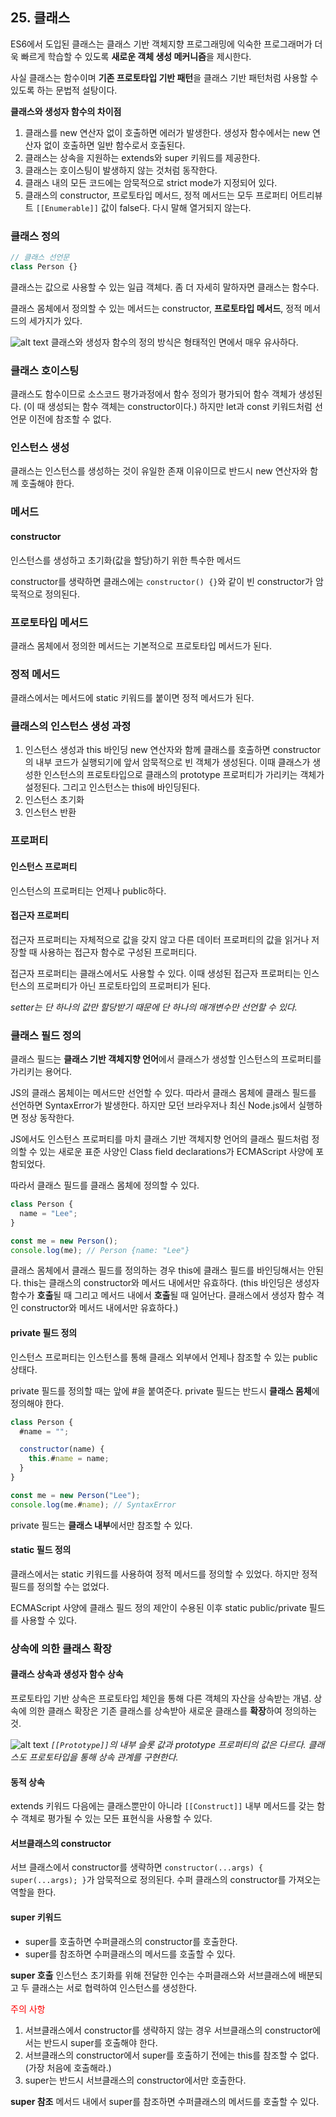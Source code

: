 ## 25. 클래스

ES6에서 도입된 클래스는 클래스 기반 객체지향 프로그래밍에 익숙한 프로그래머가 더욱 빠르게 학습할 수 있도록 **새로운 객체 생성 메커니즘**을 제시한다.

사실 클래스는 함수이며 **기존 프로토타입 기반 패턴**을 클래스 기반 패턴처럼 사용할 수 있도록 하는 문법적 설탕이다.

**클래스와 생성자 함수의 차이점**

1. 클래스를 new 연산자 없이 호출하면 에러가 발생한다. 생성자 함수에서는 new 연산자 없이 호출하면 일반 함수로서 호출된다.
2. 클래스는 상속을 지원하는 extends와 super 키워드를 제공한다.
3. 클래스는 호이스팅이 발생하지 않는 것처럼 동작한다.
4. 클래스 내의 모든 코드에는 암묵적으로 strict mode가 지정되어 있다.
5. 클래스의 constructor, 프로토타입 메서드, 정적 메서드는 모두 프로퍼티 어트리뷰트 `[[Enumerable]]` 값이 false다. 다시 말해 열거되지 않는다.

### 클래스 정의

```js
// 클래스 선언문
class Person {}
```

클래스는 값으로 사용할 수 있는 일급 객체다.
좀 더 자세히 말하자면 클래스는 함수다.

클래스 몸체에서 정의할 수 있는 메서드는 constructor, **프로토타입 메서드**, 정적 메서드의 세가지가 있다.

![alt text](image.png)
클래스와 생성자 함수의 정의 방식은 형태적인 면에서 매우 유사하다.

### 클래스 호이스팅

클래스도 함수이므로 소스코드 평가과정에서 함수 정의가 평가되어 함수 객체가 생성된다. (이 때 생성되는 함수 객체는 constructor이다.)
하지만 let과 const 키워드처럼 선언문 이전에 참조할 수 없다.

### 인스턴스 생성

클래스는 인스턴스를 생성하는 것이 유일한 존재 이유이므로 반드시 new 연산자와 함께 호출해야 한다.

### 메서드

#### constructor

인스턴스를 생성하고 초기화(값을 할당)하기 위한 특수한 메서드

constructor를 생략하면 클래스에는 `constructor() {}`와 같이 빈 constructor가 암묵적으로 정의된다.

### 프로토타입 메서드

클래스 몸체에서 정의한 메서드는 기본적으로 프로토타입 메서드가 된다.

### 정적 메서드

클래스에서는 메서드에 static 키워드를 붙이면 정적 메서드가 된다.

### 클래스의 인스턴스 생성 과정

1. 인스턴스 생성과 this 바인딩
   new 연산자와 함께 클래스를 호출하면 constructor의 내부 코드가 실행되기에 앞서 암묵적으로 빈 객체가 생성된다. 이때 클래스가 생성한 인스턴스의 프로토타입으로 클래스의 prototype 프로퍼티가 가리키는 객체가 설정된다.
   그리고 인스턴스는 this에 바인딩된다.
2. 인스턴스 초기화
3. 인스턴스 반환

### 프로퍼티

#### 인스턴스 프로퍼티

인스턴스의 프로퍼티는 언제나 public하다.

#### 접근자 프로퍼티

접근자 프로퍼티는 자체적으로 값을 갖지 않고 다른 데이터 프로퍼티의 값을 읽거나 저장할 때 사용하는 접근자 함수로 구성된 프로퍼티다.

접근자 프로퍼티는 클래스에서도 사용할 수 있다.
이때 생성된 접근자 프로퍼티는 인스턴스의 프로퍼티가 아닌 프로토타입의 프로퍼티가 된다.

_setter는 단 하나의 값만 할당받기 때문에 단 하나의 매개변수만 선언할 수 있다._

### 클래스 필드 정의

클래스 필드는 **클래스 기반 객체지향 언어**에서 클래스가 생성할 인스턴스의 프로퍼티를 가리키는 용어다.

JS의 클래스 몸체이는 메서드만 선언할 수 있다.
따라서 클래스 몸체에 클래스 필드를 선언하면 SyntaxError가 발생한다.
하지만 모던 브라우저나 최신 Node.js에서 실행하면 정상 동작한다.

JS에서도 인스턴스 프로퍼티를 마치 클래스 기반 객체지향 언어의 클래스 필드처럼 정의할 수 있는 새로운 표준 사양인 Class field declarations가 ECMAScript 사양에 포함되었다.

따라서 클래스 필드를 클래스 몸체에 정의할 수 있다.

```js
class Person {
  name = "Lee";
}

const me = new Person();
console.log(me); // Person {name: "Lee"}
```

클래스 몸체에서 클래스 필드를 정의하는 경우 this에 클래스 필드를 바인딩해서는 안된다.
this는 클래스의 constructor와 메서드 내에서만 유효하다.
(this 바인딩은 생성자 함수가 **호출**될 때 그리고 메서드 내에서 **호출**될 때 일어난다. 클래스에서 생성자 함수 격인 constructor와 메서드 내에서만 유효하다.)

#### private 필드 정의

인스턴스 프로퍼티는 인스턴스를 통해 클래스 외부에서 언제나 참조할 수 있는 public 상태다.

private 필드를 정의할 때는 앞에 #을 붙여준다.
private 필드는 반드시 **클래스 몸체**에 정의해야 한다.

```js
class Person {
  #name = "";

  constructor(name) {
    this.#name = name;
  }
}

const me = new Person("Lee");
console.log(me.#name); // SyntaxError
```

private 필드는 **클래스 내부**에서만 참조할 수 있다.

#### static 필드 정의

클래스에서는 static 키워드를 사용하여 정적 메서드를 정의할 수 있었다.
하지만 정적 필드를 정의할 수는 없었다.

ECMAScript 사양에 클래스 필드 정의 제안이 수용된 이후 static public/private 필드를 사용할 수 있다.

### 상속에 의한 클래스 확장

#### 클래스 상속과 생성자 함수 상속

프로토타입 기반 상속은 프로토타입 체인을 통해 다른 객체의 자산을 상속받는 개념.
상속에 의한 클래스 확장은 기존 클래스를 상속받아 새로운 클래스를 **확장**하여 정의하는 것.

![alt text](image-1.png)
_`[[Prototype]]`의 내부 슬롯 값과 prototype 프로퍼티의 값은 다르다.
클래스도 프로토타입을 통해 상속 관계를 구현한다._

#### 동적 상속

extends 키워드 다음에는 클래스뿐만이 아니라 `[[Construct]]` 내부 메서드를 갖는 함수 객체로 평가될 수 있는 모든 표현식을 사용할 수 있다.

#### 서브클래스의 constructor

서브 클래스에서 constructor를 생략하면 `constructor(...args) { super(...args); }`가 암묵적으로 정의된다.
수퍼 클래스의 constructor를 가져오는 역할을 한다.

#### super 키워드

- super를 호출하면 수퍼클래스의 constructor를 호출한다.
- super를 참조하면 수퍼클래스의 메서드를 호출할 수 있다.

**super 호출**
인스턴스 초기화를 위해 전달한 인수는 수퍼클래스와 서브클래스에 배분되고 두 클래스는 서로 협력하여 인스턴스를 생성한다.

<span style="color:red;">주의 사항</span>

1. 서브클래스에서 constructor를 생략하지 않는 경우 서브클래스의 constructor에서는 반드시 super를 호출해야 한다.
2. 서브클래스의 constructor에서 super를 호출하기 전에는 this를 참조할 수 없다.
   (가장 처음에 호출해라.)
3. super는 반드시 서브클래스의 constructor에서만 호출한다.

**super 참조**
메서드 내에서 super를 참조하면 수퍼클래스의 메서드를 호출할 수 있다.

